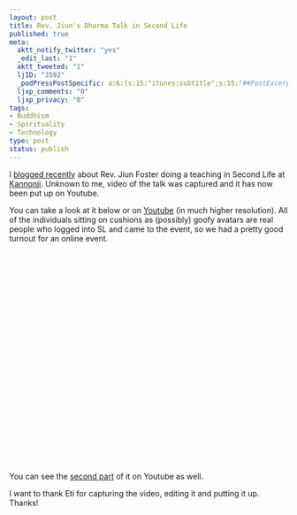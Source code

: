 ```yaml
--- 
layout: post
title: Rev. Jiun's Dharma Talk in Second Life
published: true
meta: 
  aktt_notify_twitter: "yes"
  _edit_last: "1"
  aktt_tweeted: "1"
  ljID: "3592"
  _podPressPostSpecific: a:6:{s:15:"itunes:subtitle";s:15:"##PostExcerpt##";s:14:"itunes:summary";s:15:"##PostExcerpt##";s:15:"itunes:keywords";s:17:"##WordPressCats##";s:13:"itunes:author";s:10:"##Global##";s:15:"itunes:explicit";s:7:"Default";s:12:"itunes:block";s:7:"Default";}
  ljxp_comments: "0"
  ljxp_privacy: "0"
tags: 
- Buddhism
- Spirituality
- Technology
type: post
status: publish
---
```

I <a href="http://www.openbuddha.com/2009/10/16/the-dharma-of-second-life/">blogged recently</a> about Rev. Jiun Foster doing a teaching in Second Life at <a href="http://kannonji.blogspot.com/">Kannonji</a>. Unknown to me, video of the talk was captured and it has now been put up on Youtube. 

You can take a look at it below or on <a href="http://www.youtube.com/watch?v=4bwxBxOFbmE">Youtube</a> (in much higher resolution). All of the individuals sitting on cushions as (possibly) goofy avatars are real people who logged into SL and came to the event, so we had a pretty good turnout for an online event.

<lj-embed><object width="480" height="385"><param name="movie" value="http://www.youtube.com/v/4bwxBxOFbmE&hl=en&fs=1&"></param><param name="allowFullScreen" value="true"></param><param name="allowscriptaccess" value="always"></param><embed src="http://www.youtube.com/v/4bwxBxOFbmE&hl=en&fs=1&" type="application/x-shockwave-flash" allowscriptaccess="always" allowfullscreen="true" width="480" height="385"></embed></object></lj-embed>

You can see the <a href="http://www.youtube.com/watch?v=uy24FhlJBvU">second part</a> of it on Youtube as well. 

I want to thank Eti for capturing the video, editing it and putting it up. Thanks!
